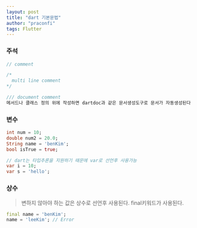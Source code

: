 ```yaml
---
layout: post
title: "dart 기본문법"
author: "praconfi"
tags: Flutter
---
```


### 주석
```dart
// comment

/*
  multi line comment
*/

/// document comment
메서드나 클래스 정의 위에 작성하면 dartdoc과 같은 문서생성도구로 문서가 자동생성된다
```
### 변수
```dart
int num = 10;
double num2 = 20.0;
String name = 'benKim';
bool isTrue = true;

// dart는 타입추론을 지원하기 때문에 var로 선언후 사용가능
var i = 10;
var s = 'hello';
```

### 상수
> 변하지 않아야 하는 값은 상수로 선언후 사용된다. final키워드가 사용된다.
```dart
final name = 'benKim';
name = 'leeKim'; // Error
```